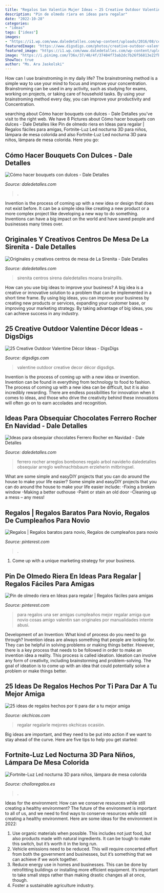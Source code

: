 ```yaml
---
title: "Regalos San Valentin Mujer Ideas ~ 25 Creative Outdoor Valentine Décor Ideas"
description: "Pin de olmedo riera en ideas para regalar"
date: "2022-10-28"
categories:
- "ideas"
tags: ["ideas"]
images:
- "https://i1.wp.com/www.daledetalles.com/wp-content/uploads/2016/08/centro-de-mesa-sirenita8.jpg?resize=498%2C885"
featuredImage: "https://www.digsdigs.com/photos/creative-outdoor-valentine-decor-ideas-4.jpg"
featured_image: "https://i1.wp.com/www.daledetalles.com/wp-content/uploads/2016/08/arreglos-con-chocolates-ferrero12.jpg"
image: "https://i.pinimg.com/736x/37/40/4f/37404f73ab2dc7b26f56813e22fbbc55.jpg"
ShowToc: true
author: "Ms. Ara Jaskolski"
---
```



How can I use brainstroming in my daily life?
The brainstroming method is a simple way to use your mind to focus and improve your concentration. Brainstroming can be used in any activity, such as studying for exams, working on projects, or taking care of household tasks. By using your brainstroming method every day, you can improve your productivity and Concentration.

	

		
searching about Cómo hacer bouquets con dulces - Dale Detalles you've visit to the right web. We have 8 Pictures about Cómo hacer bouquets con dulces - Dale Detalles like Pin de olmedo riera en Ideas para regalar | Regalos fáciles para amigas, Fortnite-Luz Led nocturna 3D para niños, lámpara de mesa colorida and also Fortnite-Luz Led nocturna 3D para niños, lámpara de mesa colorida. Here you go:
		
    
## Cómo Hacer Bouquets Con Dulces - Dale Detalles

<img loading=lazy src="https://i2.wp.com/www.daledetalles.com/wp-content/uploads/2017/02/bouquet-con-dulces8.jpg" onerror="this.onerror=null;this.src='https://tse4.mm.bing.net/th?id=OIP.IgP2t7hCG2cGjvKnoXPUegHaKX&amp;pid=15.1';" alt="Cómo hacer bouquets con dulces - Dale Detalles">

_Source: daledetalles.com_

>. 

	

Invention is the process of coming up with a new idea or design that does not exist before. It can be a simple idea like creating a new product or a more complex project like developing a new way to do something. Inventions can have a big impact on the world and have saved people and businesses many times over.

    
## Originales Y Creativos Centros De Mesa De La Sirenita - Dale Detalles

<img loading=lazy src="https://i1.wp.com/www.daledetalles.com/wp-content/uploads/2016/08/centro-de-mesa-sirenita8.jpg?resize=498%2C885" onerror="this.onerror=null;this.src='https://tse3.mm.bing.net/th?id=OIP.0u8HLhMahdZ8XBpeEw07gQHaNK&amp;pid=15.1';" alt="Originales y creativos centros de mesa de La Sirenita - Dale Detalles">

_Source: daledetalles.com_

>sirenita centros sirena daledetalles moana brainpills. 

	

How can you use big ideas to improve your business?
A big idea is a creative or innovative solution to a problem that can be implemented in a short time frame. By using big ideas, you can improve your business by creating new products or services, expanding your customer base, or improving your marketing strategy. By taking advantage of big ideas, you can achieve success in any industry.

    
## 25 Creative Outdoor Valentine Décor Ideas - DigsDigs

<img loading=lazy src="https://www.digsdigs.com/photos/creative-outdoor-valentine-decor-ideas-4.jpg" onerror="this.onerror=null;this.src='https://tse3.mm.bing.net/th?id=OIP.THCp-d2OkiGW-_n9od8d-gHaJ4&amp;pid=15.1';" alt="25 Creative Outdoor Valentine Décor Ideas - DigsDigs">

_Source: digsdigs.com_

>valentine outdoor creative decor décor digsdigs. 

	

Invention is the process of coming up with a new idea or invention. Invention can be found in everything from technology to food to fashion. The process of coming up with a new idea can be difficult, but it is also incredibly rewarding. There are endless possibilities for innovation when it comes to ideas, and those who drive the creativity behind these innovations will often go on to earn accolades and recognition.

    
## Ideas Para Obsequiar Chocolates Ferrero Rocher En Navidad - Dale Detalles

<img loading=lazy src="https://i1.wp.com/www.daledetalles.com/wp-content/uploads/2016/08/arreglos-con-chocolates-ferrero12.jpg" onerror="this.onerror=null;this.src='https://tse1.mm.bing.net/th?id=OIP.VeAB8oa6p2T8mY20i637GwHaM0&amp;pid=15.1';" alt="Ideas para obsequiar chocolates Ferrero Rocher en Navidad - Dale Detalles">

_Source: daledetalles.com_

>ferrero rocher arreglos bombones regalo arbol navideño daledetalles obsequiar arreglo weihnachtsbaum erzieherin mitbringsel. 

	

What are some simple and easyDIY projects that you can do around the house to make your life easier?
Some simple and easyDIY projects that you can do around the house to make your life easier include: 
-Fixing a broken window 
-Making a better outhouse 
-Paint or stain an old door 
-Cleaning up a mess – any mess!

    
## Regalos | Regalos Baratos Para Novio, Regalos De Cumpleaños Para Novio

<img loading=lazy src="https://i.pinimg.com/736x/37/40/4f/37404f73ab2dc7b26f56813e22fbbc55.jpg" onerror="this.onerror=null;this.src='https://tse1.mm.bing.net/th?id=OIP.f3OmnQ4vakykJlQwnRfsWAHaNL&amp;pid=15.1';" alt="Regalos | Regalos baratos para novio, Regalos de cumpleaños para novio">

_Source: pinterest.com_

>. 

	

1. Come up with a unique marketing strategy for your business.

    
## Pin De Olmedo Riera En Ideas Para Regalar | Regalos Fáciles Para Amigas

<img loading=lazy src="https://i.pinimg.com/736x/38/b8/4e/38b84e3a73a3669e7a456c0e02b439f3.jpg" onerror="this.onerror=null;this.src='https://tse2.mm.bing.net/th?id=OIP.7PdPp3FS6DkoqQ_G5lUQIwHaJQ&amp;pid=15.1';" alt="Pin de olmedo riera en Ideas para regalar | Regalos fáciles para amigas">

_Source: pinterest.com_

>para regalos una ser amigas cumpleaños mejor regalar amiga que novio cosas amigo valentin san originales por manualidades intente abusi. 

	

Development of an Invention: What kind of process do you need to go through?
Invention ideas are always something that people are looking for. They can be helpful in solving problems or making things better. However, there is a key process that needs to be followed in order to make an invention idea a reality. This process is called ideation. Ideation can involve any form of creativity, including brainstorming and problem-solving. The goal of ideation is to come up with an idea that could potentially solve a problem or make things better.

    
## 25 Ideas De Regalos Hechos Por Ti Para Dar A Tu Mejor Amiga

<img loading=lazy src="https://www.okchicas.com/wp-content/uploads/2016/03/articulos-para-regalarle-a-tu-mejor-amiga.jpg" onerror="this.onerror=null;this.src='https://tse2.mm.bing.net/th?id=OIP.68H8I0hGXfs8PT7L5NX-lwHaD3&amp;pid=15.1';" alt="25 ideas de regalos hechos por ti para dar a tu mejor amiga">

_Source: okchicas.com_

>regalar regalarle mejores okchicas ocasión. 

	

Big ideas are important, and they need to be put into action if we want to stay ahead of the curve. Here are five tips to help you get started: 

    
## Fortnite-Luz Led Nocturna 3D Para Niños, Lámpara De Mesa Colorida

<img loading=lazy src="https://www.cholloregalos.es/wp-content/uploads/2020/12/50028-ibpj01.jpg" onerror="this.onerror=null;this.src='https://tse4.mm.bing.net/th?id=OIP.WzTdRVSsYBUnxcEW4w1uTAHaHa&amp;pid=15.1';" alt="Fortnite-Luz Led nocturna 3D para niños, lámpara de mesa colorida">

_Source: cholloregalos.es_

>. 

	

Ideas for the environment: How can we conserve resources while still creating a healthy environment?
The future of the environment is important to all of us, and we need to find ways to conserve resources while still creating a healthy environment. Here are some ideas for the environment in 2022: 
1. Use organic materials when possible. This includes not just food, but also products made with natural ingredients. It can be tough to make this switch, but it’s worth it in the long run. 
2. Vehicle emissions need to be reduced. This will require concerted effort from both the government and businesses, but it’s something that we can achieve if we work together. 
3. Reduce energy use in homes and businesses. This can be done by retrofitting buildings or installing more efficient equipment. It’s important to take small steps rather than making drastic changes all at once, though. 
4. Foster a sustainable agriculture industry.

